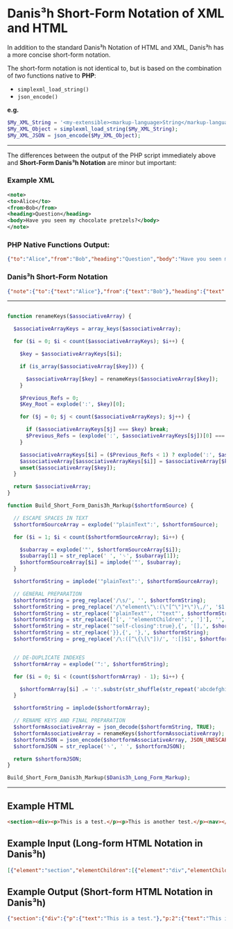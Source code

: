 # Danis³h Short-Form Notation of XML and HTML
In addition to the standard Danis³h Notation of HTML and XML, Danis³h has a more concise short-form notation.

The short-form notation is not identical to, but is based on the combination of *two* functions native to **PHP**:

 - `simplexml_load_string()`
 - `json_encode()`

**e.g.**

```php
$My_XML_String = '<my-extensible><markup-language>String</markup-language></my-extensible>';
$My_XML_Object = simplexml_load_string($My_XML_String);
$My_XML_JSON = json_encode($My_XML_Object);
```

_____

The differences between the output of the PHP script immediately above and **Short-Form Danis³h Notation** are minor but important:

### Example XML
```xml
<note>
<to>Alice</to>
<from>Bob</from>
<heading>Question</heading>
<body>Have you seen my chocolate pretzels?</body>
</note>
```

### PHP Native Functions Output:
```json
{"to":"Alice","from":"Bob","heading":"Question","body":"Have you seen my chocolate pretzels?"}
```

### Danis³h Short-Form Notation
```json
{"note":{"to":{"text":"Alice"},"from":{"text":"Bob"},"heading":{"text":"Question"},"body":{"text":"Have you seen my chocolate pretzels?"}}}
```
    
_______

```php

function renameKeys($associativeArray) {

  $associativeArrayKeys = array_keys($associativeArray);

  for ($i = 0; $i < count($associativeArrayKeys); $i++) {

    $key = $associativeArrayKeys[$i];

    if (is_array($associativeArray[$key])) {

      $associativeArray[$key] = renameKeys($associativeArray[$key]);
    }

    $Previous_Refs = 0;
    $Key_Root = explode(':', $key)[0];

    for ($j = 0; $j < count($associativeArrayKeys); $j++) {

      if ($associativeArrayKeys[$j] === $key) break;
      $Previous_Refs = (explode(':', $associativeArrayKeys[$j])[0] === $Key_Root) ? ($Previous_Refs + 1) : $Previous_Refs;
    }

    $associativeArrayKeys[$i] = ($Previous_Refs < 1) ? explode(':', $associativeArrayKeys[$i])[0] : explode(':', $associativeArrayKeys[$i])[0].':'.($Previous_Refs + 1);
    $associativeArray[$associativeArrayKeys[$i]] = $associativeArray[$key];
    unset($associativeArray[$key]);
  }

  return $associativeArray;
}

function Build_Short_Form_Danis3h_Markup($shortformSource) {

  // ESCAPE SPACES IN TEXT
  $shortformSourceArray = explode('"plainText":', $shortformSource);

  for ($i = 1; $i < count($shortformSourceArray); $i++) {

    $subarray = explode('"', $shortformSourceArray[$i]);
    $subarray[1] = str_replace(' ', '␠', $subarray[1]);
    $shortformSourceArray[$i] = implode('"', $subarray);
  }

  $shortformString = implode('"plainText":', $shortformSourceArray);

  // GENERAL PREPARATION
  $shortformString = preg_replace('/\s/', '', $shortformString);
  $shortformString = preg_replace('/\"element\"\:(\"[^\"]*\")\,/', '$1:', $shortformString);
  $shortformString = str_replace('"plainText"', '"text"', $shortformString);
  $shortformString = str_replace(['[', '"elementChildren":', ']'], '', $shortformString);
  $shortformString = str_replace('"self-closing":true},{', '[],', $shortformString);
  $shortformString = str_replace('}},{', '},', $shortformString);
  $shortformString = preg_replace('/\:([^\{\[\"])/', ':[]$1', $shortformString);


  // DE-DUPLICATE INDEXES  
  $shortformArray = explode('":', $shortformString);

  for ($i = 0; $i < (count($shortformArray) - 1); $i++) {

    $shortformArray[$i] .= ':'.substr(str_shuffle(str_repeat('abcdefghijklmnopqrstuvwxyz', 3)), 0, 3).'":';
  }

  $shortformString = implode($shortformArray);

  // RENAME KEYS AND FINAL PREPARATION
  $shortformAssociativeArray = json_decode($shortformString, TRUE);
  $shortformAssociativeArray = renameKeys($shortformAssociativeArray);
  $shortformJSON = json_encode($shortformAssociativeArray, JSON_UNESCAPED_SLASHES | JSON_UNESCAPED_UNICODE);
  $shortformJSON = str_replace('␠', ' ', $shortformJSON);

  return $shortformJSON; 
}

Build_Short_Form_Danis3h_Markup($Danis3h_Long_Form_Markup);

```

_________

## Example HTML
```html
<section><div><p>This is a test.</p><p>This is another test.</p><nav></nav></div><div><p>This is a third test.</p><p>This is a fourth test.</p><hr/><span>Something else.</span><hr/><p>This is a fifth test.</p></div></section>
```


## Example Input (Long-form HTML Notation in Danis³h)
```json
[{"element":"section","elementChildren":[{"element":"div","elementChildren":[{"element":"p","elementChildren":[{"plainText":"This is a test."}]},{"element":"p","elementChildren":[{"plainText":"This is another test."}]},{"element":"nav","elementChildren":[]}]},{"element":"div","elementChildren":[{"element":"p","elementChildren":[{"plainText":"This is a third test."}]},{"element":"p","elementChildren":[{"plainText":"This is a fourth test."}]},{"element":"hr","self-closing":true},{"element":"span","elementChildren":[{"plainText":"Something else."}]},{"element":"hr","self-closing":true},{"element":"p","elementChildren":[{"plainText":"This is a fifth test."}]}]}]}]
```

## Example Output (Short-form HTML Notation in Danis³h)
```json
{"section":{"div":{"p":{"text":"This is a test."},"p:2":{"text":"This is another test."},"nav":[]},"div:2":{"p":{"text":"This is a third test."},"p:2":{"text":"This is a fourth test."},"hr":[],"span":{"text":"Something else."},"hr:2":[],"p:3":{"text":"This is a fifth test."}}}}
```

